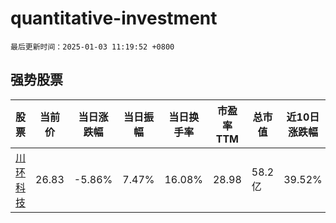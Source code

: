 # quantitative-investment

`最后更新时间：2025-01-03 11:19:52 +0800`

## 强势股票

|股票|当前价|当日涨跌幅|当日振幅|当日换手率|市盈率TTM|总市值|近10日涨跌幅|
|----|----|----|----|----|----|----|----|
|[川环科技](https://xueqiu.com/S/SZ300547)|26.83|-5.86%|7.47%|16.08%|28.98|58.2亿|39.52%|
